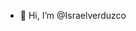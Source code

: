 - 👋 Hi, I’m @Israelverduzco


<!---
Israelverduzco/Israelverduzco is a ✨ special ✨ repository because its `README.md` (this file) appears on your GitHub profile.
You can click the Preview link to take a look at your changes.
--->

